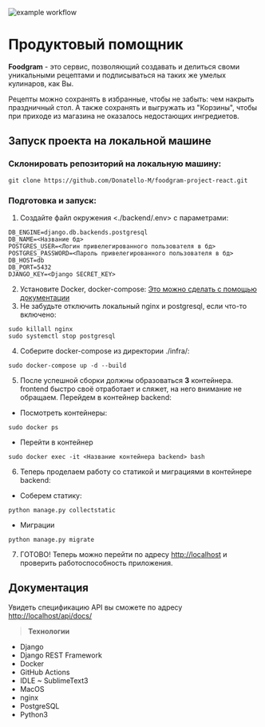 ![example workflow](https://github.com/Donatello-M/foodgram-project-react/actions/workflows/main.yml/badge.svg)
# Продуктовый помощник

**Foodgram** - это сервис, позволяющий создавать и делиться своми уникальными рецептами и подписываться на таких же умелых кулинаров, как Вы. 

Рецепты можно сохранять в избранные, чтобы не забыть: чем накрыть праздничный стол. А также сохранять и выгружать из "Корзины", чтобы при приходе из магазина не оказалось недостающих ингредиетов.

## Запуск проекта на локальной машине
### Склонировать репозиторий на локальную машину:
```
git clone https://github.com/Donatello-M/foodgram-project-react.git
```
### Подготовка и запуск:
1) Создайте файл окружения <./backend/.env> с параметрами:
```
DB_ENGINE=django.db.backends.postgresql
DB_NAME=<Название бд>
POSTGRES_USER=<Логин привелегированного пользователя в бд>
POSTGRES_PASSWORD=<Пароль привелегированного пользователя в бд>
DB_HOST=db
DB_PORT=5432
DJANGO_KEY=<Django SECRET_KEY>
```  
2) Установите Docker, docker-compose:
[Это можно сделать с помощью документации](https://docs.docker.com/engine/install/)
3) Не забудьте отключить локальный nginx и postgresql, если что-то включено:
```
sudo killall nginx
sudo systemctl stop postgresql
```
4) Соберите docker-compose из директории ./infra/:
```
sudo docker-compose up -d --build
```
5) После успешной сборки должны образоваться **3** контейнера. frontend быстро своё отработает и сляжет, на него внимание не обращаем. Перейдем в контейнер backend:
- Посмотреть контейнеры:
```
sudo docker ps
```
- Перейти в контейнер
```
sudo docker exec -it <Название контейнера backend> bash
```
6) Теперь проделаем работу со статикой и миграциями в контейнере backend:
- Соберем статику:
```
python manage.py collectstatic
```
- Миграции
```
python manage.py migrate
```
7) ГОТОВО! Теперь можно перейти по адресу <http://localhost> и проверить работоспособность приложения.
## Документация 
Увидеть спецификацию API вы сможете по адресу <http://localhost/api/docs/>

> **Технологии**
- Django
- Django REST Framework
- Docker
- GitHub Actions
- IDLE ~ SublimeText3
- MacOS
- nginx
- PostgreSQL
- Python3

